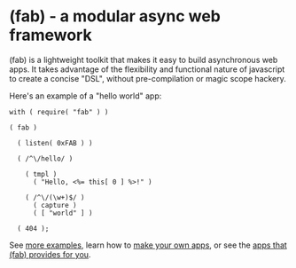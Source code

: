 (fab) - a modular async web framework
=====================================

(fab) is a lightweight toolkit that makes it easy to build asynchronous web apps. It takes advantage of the flexibility and functional nature of javascript to create a concise "DSL", without pre-compilation or magic scope hackery.

Here's an example of a "hello world" app:

    with ( require( "fab" ) ) 
    
    ( fab )
    
      ( listen( 0xFAB ) )
      
      ( /^\/hello/ )
      
        ( tmpl )
          ( "Hello, <%= this[ 0 ] %>!" )
    
        ( /^\/(\w+)$/ )
          ( capture )
          ( [ "world" ] )
      
      ( 404 );
    
See [more examples](http://github.com/jed/fab/tree/master/examples/), learn how to [make your own apps](http://wiki.github.com/jed/fab/fab-app-specification), or see the [apps that (fab) provides for you](http://wiki.github.com/jed/fab/built-in-fab-apps).